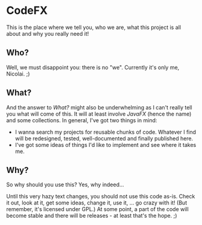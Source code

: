 # CodeFX

This is the place where we tell you, who we are, what this project is all about and why you really need it!

## Who?

Well, we must disappoint you: there is no "we". Currently it's only me, Nicolai. ;)

## What?

And the answer to _What?_ might also be underwhelming as I can't really tell you what will come of this. It will at least involve _JavaFX_ (hence the name) and some collections. In general, I've got two things in mind:
* I wanna search my projects for reusable chunks of code. Whatever I find will be redesigned, tested, well-documented and finally published here.
* I've got some ideas of things I'd like to implement and see where it takes me.

## Why?

So why should you use this? Yes, why indeed...

Until this very hazy text changes, you should not use this code as-is. Check it out, look at it, get some ideas, change it, use it, ... go crazy with it! (But remember, it's licensed under GPL.) At some point, a part of the code will become stable and there will be releases - at least that's the hope. ;)
